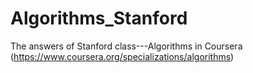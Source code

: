 # Algorithms_Stanford
The answers of Stanford class---Algorithms in Coursera (https://www.coursera.org/specializations/algorithms)
